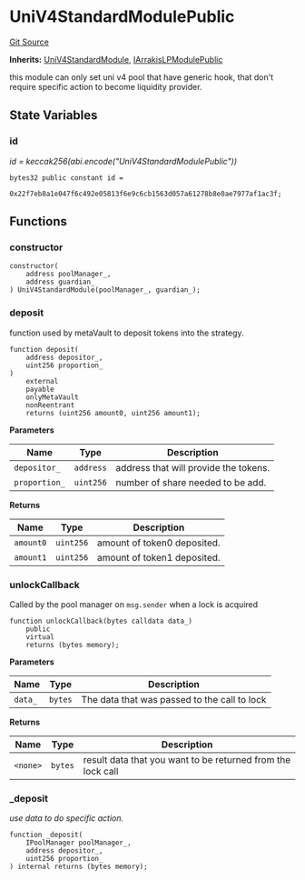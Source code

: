 # UniV4StandardModulePublic
[Git Source](https://github.com/ArrakisFinance/arrakis-modular/blob/4485c572ded3a830c181fa38ceaac13efe8eb7f1/src/modules/UniV4StandardModulePublic.sol)

**Inherits:**
[UniV4StandardModule](/src/abstracts/UniV4StandardModule.sol/abstract.UniV4StandardModule.md), [IArrakisLPModulePublic](/src/interfaces/IArrakisLPModulePublic.sol/interface.IArrakisLPModulePublic.md)

this module can only set uni v4 pool that have generic hook,
that don't require specific action to become liquidity provider.


## State Variables
### id
*id = keccak256(abi.encode("UniV4StandardModulePublic"))*


```solidity
bytes32 public constant id =
    0x22f7eb8a1e047f6c492e05813f6e9c6cb1563d057a61278b8e0ae7977af1ac3f;
```


## Functions
### constructor


```solidity
constructor(
    address poolManager_,
    address guardian_
) UniV4StandardModule(poolManager_, guardian_);
```

### deposit

function used by metaVault to deposit tokens into the strategy.


```solidity
function deposit(
    address depositor_,
    uint256 proportion_
)
    external
    payable
    onlyMetaVault
    nonReentrant
    returns (uint256 amount0, uint256 amount1);
```
**Parameters**

|Name|Type|Description|
|----|----|-----------|
|`depositor_`|`address`|address that will provide the tokens.|
|`proportion_`|`uint256`|number of share needed to be add.|

**Returns**

|Name|Type|Description|
|----|----|-----------|
|`amount0`|`uint256`|amount of token0 deposited.|
|`amount1`|`uint256`|amount of token1 deposited.|


### unlockCallback

Called by the pool manager on `msg.sender` when a lock is acquired


```solidity
function unlockCallback(bytes calldata data_)
    public
    virtual
    returns (bytes memory);
```
**Parameters**

|Name|Type|Description|
|----|----|-----------|
|`data_`|`bytes`|The data that was passed to the call to lock|

**Returns**

|Name|Type|Description|
|----|----|-----------|
|`<none>`|`bytes`|result data that you want to be returned from the lock call|


### _deposit

*use data to do specific action.*


```solidity
function _deposit(
    IPoolManager poolManager_,
    address depositor_,
    uint256 proportion_
) internal returns (bytes memory);
```

